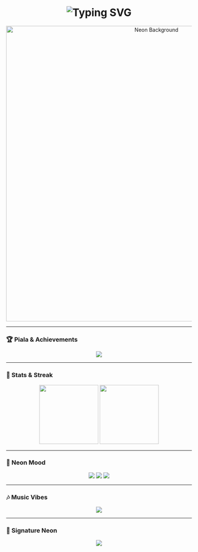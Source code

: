 
<!-- HEADER NEON -->
<h1 align="center">
  <img src="https://readme-typing-svg.demolab.com?font=Orbitron&size=35&duration=4000&pause=1000&color=FF00FF&center=true&vCenter=true&width=700&lines=🔥+WELCOME+TO+RANSOMOHKA21+🔥;💀+Ultra+Neon+Profile+💀;Abi+sayang+Reta+❤️" alt="Typing SVG" />
</h1>

<!-- BACKGROUND NEON GIF -->
<p align="center">
  <img src="https://i.gifer.com/IrF.gif" width="800" alt="Neon Background"/>
</p>

---

### 🏆 Piala & Achievements
<p align="center">
  <img src="https://github-profile-trophy.vercel.app/?username=RANSOMOHKA21&theme=radical&no-frame=true&no-bg=true&margin-w=15" />
</p>

---

### 🚀 Stats & Streak
<p align="center">
  <img src="https://github-readme-stats.vercel.app/api?username=RANSOMOHKA21&show_icons=true&theme=radical&hide_border=true&bg_color=0d1117" height="160"/>
  <img src="https://github-readme-streak-stats.herokuapp.com/?user=RANSOMOHKA21&theme=radical&hide_border=true&background=0d1117" height="160"/>
</p>

---

### 🌌 Neon Mood
<p align="center">
  <img src="https://img.shields.io/badge/🔥-Neon%20Legend-ff00ff?style=for-the-badge&logo=matrix&logoColor=white" />
  <img src="https://img.shields.io/badge/🌙-Dark%20Mode-00ffff?style=for-the-badge&logo=github&logoColor=white" />
  <img src="https://img.shields.io/badge/❤️-Abi%20Sayang%20Reta-ff0000?style=for-the-badge&logo=heart" />
</p>

---

### 🎶 Music Vibes
<p align="center">
  <a href="https://youtu.be/dQw4w9WgXcQ" target="_blank">
    <img src="https://img.shields.io/badge/▶️-Play%20My%20Neon%20Anthem-ff00ff?style=for-the-badge&logo=youtube&logoColor=white" />
  </a>
</p>

---

### 🌈 Signature Neon
<p align="center">
  <img src="https://capsule-render.vercel.app/api?type=waving&color=0:00f0ff,100:ff00ff&height=120&section=footer&text=RANSOMOHKA21💀&fontSize=30&fontColor=ffffff" />
</p>
